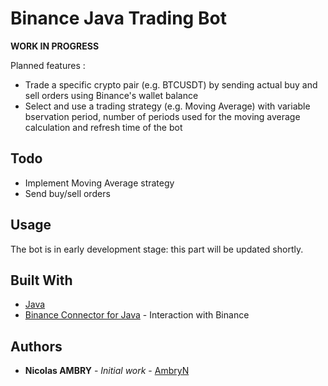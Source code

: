 # Binance Java Trading Bot

**WORK IN PROGRESS**

Planned features :
* Trade a specific crypto pair (e.g. BTCUSDT) by sending actual buy and sell orders using Binance's wallet balance
* Select and use a trading strategy (e.g. Moving Average) with variable bservation period, number of periods used for the moving average calculation and refresh time of the bot

## Todo
* Implement Moving Average strategy
* Send buy/sell orders

## Usage

The bot is in early development stage: this part will be updated shortly.

## Built With

* [Java](https://www.java.com/)
* [Binance Connector for Java](https://github.com/binance/binance-connector-java) - Interaction with Binance

## Authors

* **Nicolas AMBRY** - *Initial work* - [AmbryN](https://github.com/AmbryN)